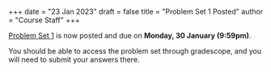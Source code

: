+++
date = "23 Jan 2023"
draft = false
title = "Problem Set 1 Posted"
author = "Course Staff"
+++

[Problem Set 1](/ps1) is now posted and due on **Monday, 30 January (9:59pm)**.

You should be able to access the problem set through gradescope, and
you will need to submit your answers there.